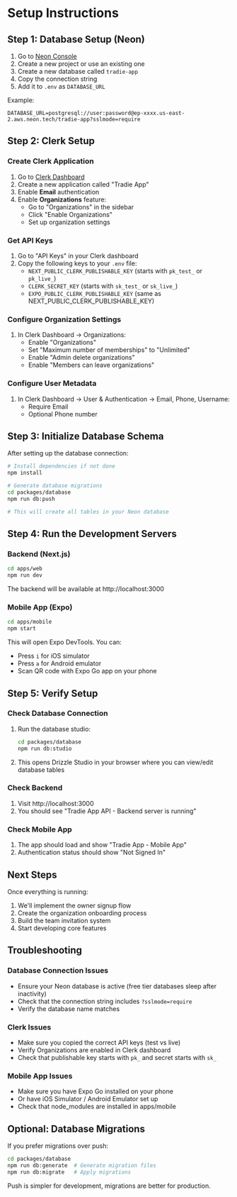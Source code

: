 # Setup Instructions

## Step 1: Database Setup (Neon)

1. Go to [Neon Console](https://console.neon.tech/)
2. Create a new project or use an existing one
3. Create a new database called `tradie-app`
4. Copy the connection string
5. Add it to `.env` as `DATABASE_URL`

Example:
```
DATABASE_URL=postgresql://user:password@ep-xxxx.us-east-2.aws.neon.tech/tradie-app?sslmode=require
```

## Step 2: Clerk Setup

### Create Clerk Application

1. Go to [Clerk Dashboard](https://dashboard.clerk.com/)
2. Create a new application called "Tradie App"
3. Enable **Email** authentication
4. Enable **Organizations** feature:
   - Go to "Organizations" in the sidebar
   - Click "Enable Organizations"
   - Set up organization settings

### Get API Keys

1. Go to "API Keys" in your Clerk dashboard
2. Copy the following keys to your `.env` file:
   - `NEXT_PUBLIC_CLERK_PUBLISHABLE_KEY` (starts with `pk_test_` or `pk_live_`)
   - `CLERK_SECRET_KEY` (starts with `sk_test_` or `sk_live_`)
   - `EXPO_PUBLIC_CLERK_PUBLISHABLE_KEY` (same as NEXT_PUBLIC_CLERK_PUBLISHABLE_KEY)

### Configure Organization Settings

1. In Clerk Dashboard → Organizations:
   - Enable "Organizations"
   - Set "Maximum number of memberships" to "Unlimited"
   - Enable "Admin delete organizations"
   - Enable "Members can leave organizations"

### Configure User Metadata

1. In Clerk Dashboard → User & Authentication → Email, Phone, Username:
   - Require Email
   - Optional Phone number

## Step 3: Initialize Database Schema

After setting up the database connection:

```bash
# Install dependencies if not done
npm install

# Generate database migrations
cd packages/database
npm run db:push

# This will create all tables in your Neon database
```

## Step 4: Run the Development Servers

### Backend (Next.js)

```bash
cd apps/web
npm run dev
```

The backend will be available at http://localhost:3000

### Mobile App (Expo)

```bash
cd apps/mobile
npm start
```

This will open Expo DevTools. You can:
- Press `i` for iOS simulator
- Press `a` for Android emulator
- Scan QR code with Expo Go app on your phone

## Step 5: Verify Setup

### Check Database Connection

1. Run the database studio:
   ```bash
   cd packages/database
   npm run db:studio
   ```

2. This opens Drizzle Studio in your browser where you can view/edit database tables

### Check Backend

1. Visit http://localhost:3000
2. You should see "Tradie App API - Backend server is running"

### Check Mobile App

1. The app should load and show "Tradie App - Mobile App"
2. Authentication status should show "Not Signed In"

## Next Steps

Once everything is running:

1. We'll implement the owner signup flow
2. Create the organization onboarding process
3. Build the team invitation system
4. Start developing core features

## Troubleshooting

### Database Connection Issues

- Ensure your Neon database is active (free tier databases sleep after inactivity)
- Check that the connection string includes `?sslmode=require`
- Verify the database name matches

### Clerk Issues

- Make sure you copied the correct API keys (test vs live)
- Verify Organizations are enabled in Clerk dashboard
- Check that publishable key starts with `pk_` and secret starts with `sk_`

### Mobile App Issues

- Make sure you have Expo Go installed on your phone
- Or have iOS Simulator / Android Emulator set up
- Check that node_modules are installed in apps/mobile

## Optional: Database Migrations

If you prefer migrations over push:

```bash
cd packages/database
npm run db:generate  # Generate migration files
npm run db:migrate   # Apply migrations
```

Push is simpler for development, migrations are better for production.
